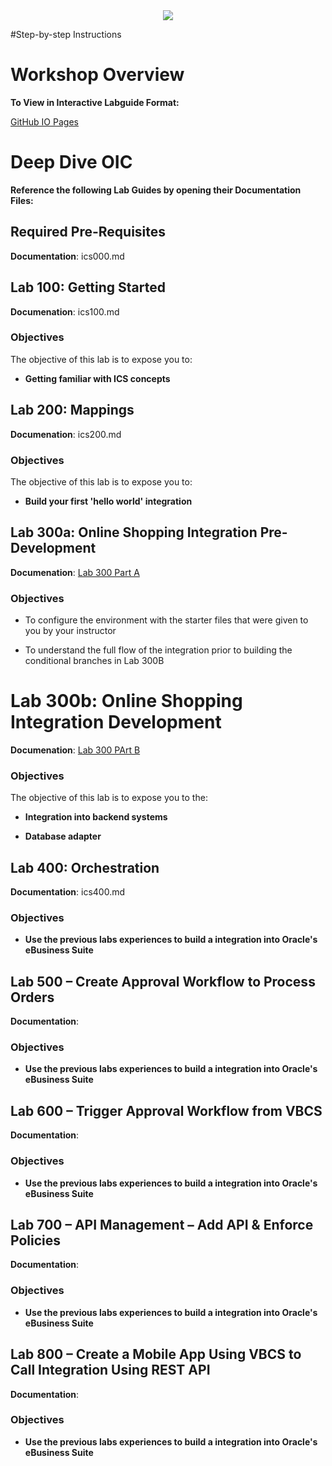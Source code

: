 <center>
<img src="https://cloudaccelerate.github.io/TTC-CommonContent/images/ttc-logo.png" />
</center> 

#Step-by-step Instructions

# Workshop Overview

**To View in Interactive Labguide Format:**  

[GitHub IO Pages](https://rebrand.ly/ttcicslab)

# Deep Dive OIC

**Reference the following Lab Guides by opening their Documentation Files:**
## Required Pre-Requisites

**Documentation**: ics000.md

## Lab 100: Getting Started

**Documenation**: ics100.md

### Objectives
The objective of this lab is to expose you to:

- **Getting familiar with ICS concepts**

## Lab 200: Mappings

**Documenation**: ics200.md

### Objectives
The objective of this lab is to expose you to:

- **Build your first 'hello world' integration**


## Lab 300a: Online Shopping Integration Pre-Development

**Documenation**: [Lab 300 Part A](/ics300a.md)

### Objectives

- To configure the environment with the starter files that were given to you by your instructor

- To understand the full flow of the integration prior to building the conditional branches in Lab 300B

# Lab 300b: Online Shopping Integration Development

**Documenation**: [Lab 300 PArt B](/ics300b.md)

### Objectives
The objective of this lab is to expose you to the:

- **Integration into backend systems**

- **Database adapter**

## Lab 400: Orchestration

**Documentation**: ics400.md

### Objectives

- **Use the previous labs experiences to build a integration into Oracle's eBusiness Suite**

## Lab 500 – Create Approval Workflow to Process Orders

**Documentation**: 

### Objectives

- **Use the previous labs experiences to build a integration into Oracle's eBusiness Suite**

## Lab 600 – Trigger Approval Workflow from VBCS

**Documentation**: 

### Objectives

- **Use the previous labs experiences to build a integration into Oracle's eBusiness Suite**

## Lab 700 – API Management – Add API & Enforce Policies

**Documentation**: 

### Objectives

- **Use the previous labs experiences to build a integration into Oracle's eBusiness Suite**

## Lab 800 – Create a Mobile App Using VBCS to Call Integration Using REST API

**Documentation**: 

### Objectives

- **Use the previous labs experiences to build a integration into Oracle's eBusiness Suite**